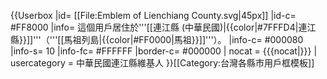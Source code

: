 {{Userbox
|id= [[File:Emblem of Lienchiang County.svg|45px]]
|id-c= #FF8000
|info= 這個用戶居住於'''[[連江縣 (中華民國)|{{color|#7FFFD4|連江縣}}]]'''（'''[[馬祖列島|{{color|#FF0000|馬祖}}]]'''）。
|info-c= #000080
|info-s= 10
|info-fc= #FFFFFF
|border-c= #000000
| nocat = {{{nocat|}}}
| usercategory = 中華民國連江縣維基人
}}<noinclude>[[Category:台灣各縣市用戶框模板]]</noinclude>